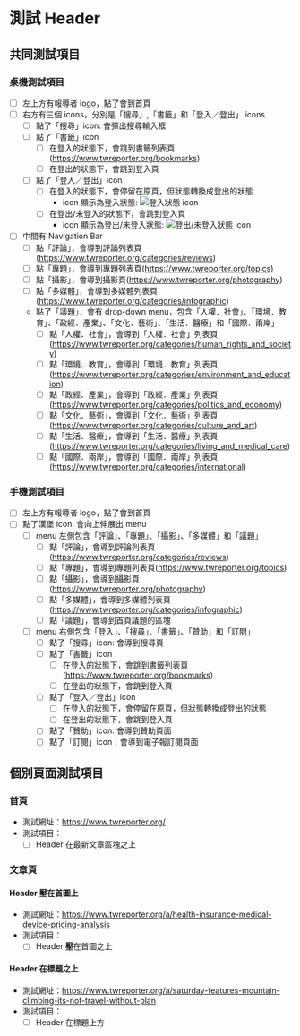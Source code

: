 # 測試 Header

## 共同測試項目

### 桌機測試項目

- [ ] 左上方有報導者 logo，點了會到首頁
- [ ] 右方有三個 icons，分別是「搜尋」,「書籤」和「登入／登出」 icons
  - [ ] 點了「搜尋」icon: 會彈出搜尋輸入框
  - [ ] 點了「書籤」icon
    - [ ] 在登入的狀態下，會跳到書籤列表頁(https://www.twreporter.org/bookmarks)
    - [ ] 在登出的狀態下，會跳到登入頁
  - [ ] 點了「登入／登出」icon
    - [ ] 在登入的狀態下，會停留在原頁，但狀態轉換成登出的狀態
        - icon 顯示為登入狀態: ![登入狀態 icon](https://raw.githubusercontent.com/twreporter/twreporter-npm-packages/master/packages/universal-header/static/logout.svg)
    - [ ] 在登出/未登入的狀態下，會跳到登入頁
        - icon 顯示為登出/未登入狀態: ![登出/未登入狀態 icon](https://raw.githubusercontent.com/twreporter/twreporter-npm-packages/master/packages/universal-header/static/member-icon.svg)
- [ ] 中間有 Navigation Bar
  - [ ] 點「評論」，會導到評論列表頁(https://www.twreporter.org/categories/reviews)
  - [ ] 點「專題」，會導到專題列表頁(https://www.twreporter.org/topics)
  - [ ] 點「攝影」，會導到攝影頁(https://www.twreporter.org/photography)
  - [ ] 點「多媒體」，會導到多媒體列表頁(https://www.twreporter.org/categories/infographic)
  - 點了「議題」，會有 drop-down menu，包含「人權．社會」、「環境．教育」、「政經．產業」、「文化．藝術」、「生活．醫療」和「國際．兩岸」
    - [ ] 點「人權．社會」，會導到「人權．社會」列表頁(https://www.twreporter.org/categories/human_rights_and_society)
    - [ ] 點「環境．教育」，會導到「環境．教育」列表頁(https://www.twreporter.org/categories/environment_and_education)
    - [ ] 點「政經．產業」，會導到「政經．產業」列表頁(https://www.twreporter.org/categories/politics_and_economy)
    - [ ] 點「文化．藝術」，會導到「文化．藝術」列表頁(https://www.twreporter.org/categories/culture_and_art)
    - [ ] 點「生活．醫療」，會導到「生活．醫療」列表頁(https://www.twreporter.org/categories/living_and_medical_care)
    - [ ] 點「國際．兩岸」，會導到「國際．兩岸」列表頁(https://www.twreporter.org/categories/international)

### 手機測試項目

- [ ] 左上方有報導者 logo，點了會到首頁
- [ ] 點了漢堡 icon: 會向上伸展出 menu
  - [ ] menu 左側包含「評論」、「專題」、「攝影」、「多媒體」和「議題」
    - [ ] 點「評論」，會導到評論列表頁(https://www.twreporter.org/categories/reviews)
    - [ ] 點「專題」，會導到專題列表頁(https://www.twreporter.org/topics)
    - [ ] 點「攝影」，會導到攝影頁(https://www.twreporter.org/photography)
    - [ ] 點「多媒體」，會導到多媒體列表頁(https://www.twreporter.org/categories/infographic)
    - [ ] 點「議題」，會導到首頁議題的區塊
  - [ ] menu 右側包含「登入」、「搜尋」、「書籤」、「贊助」和「訂閱」
    - [ ] 點了「搜尋」icon: 會導到搜尋頁
    - [ ] 點了「書籤」icon
      - [ ] 在登入的狀態下，會跳到書籤列表頁(https://www.twreporter.org/bookmarks)
      - [ ] 在登出的狀態下，會跳到登入頁
    - [ ] 點了「登入／登出」icon
      - [ ] 在登入的狀態下，會停留在原頁，但狀態轉換成登出的狀態
      - [ ] 在登出的狀態下，會跳到登入頁
    - [ ] 點了「贊助」icon: 會導到贊助頁面
    - [ ] 點了「訂閱」icon：會導到電子報訂閱頁面

## 個別頁面測試項目

### 首頁

- 測試網址：https://www.twreporter.org/
- 測試項目：
  - [ ] Header 在最新文章區塊之上

### 文章頁

#### Header 壓在首圖上

- 測試網址：https://www.twreporter.org/a/health-insurance-medical-device-pricing-analysis
- 測試項目：
  - [ ] Header **壓**在首圖之上

#### Header 在標題之上

- 測試網址：https://www.twreporter.org/a/saturday-features-mountain-climbing-its-not-travel-without-plan
- 測試項目：
  - [ ] Header 在標題上方